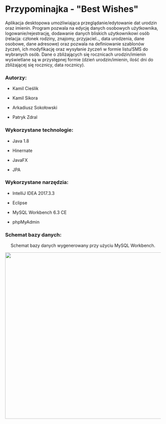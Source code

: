 # Przypominajka - "Best Wishes"

Aplikacja desktopowa umożliwiająca przeglądanie/edytowanie dat urodzin oraz imienin.
Program pozwala na edycję danych osobowych użytkownika, logowanie/rejestrację, dodawanie
danych bliskich użytkownikowi osób (relacja: członek rodziny, znajomy, przyjaciel.., data urodzenia, dane osobowe, dane adresowe) oraz pozwala
na definiowanie szablonów życzeń, ich modyfikację oraz wysyłanie życzeń w formie listu/SMS
do wybranych osób. Dane o zbliżających się rocznicach urodzin/imienin wyświetlane są w przystępnej
formie (dzień urodzin/imienin, ilość dni do zbliżającej się rocznicy, data rocznicy).

### Autorzy:

- Kamil Cieślik <br />

- Kamil Sikora <br />

- Arkadiusz Sokołowski <br />

- Patryk Zdral <br />

### Wykorzystane technologie:

- Java 1.8 <br /> 

- Hinernate <br />

- JavaFX <br /> 

- JPA <br /> 

### Wykorzystane narzędzia:

- IntelliJ IDEA 2017.3.3 <br />

- Eclipse <br />

- MySQL Workbench 6.3 CE  <br />

- phpMyAdmin <br />

### Schemat bazy danych:
<p align="center">
Schemat bazy danych wygenerowany przy użyciu MySQL Workbench.
</p>
<p align="center">
<img height="538" width="738" src="https://image.ibb.co/g6J3nn/dbss.png" />
</p>
<p align="center">